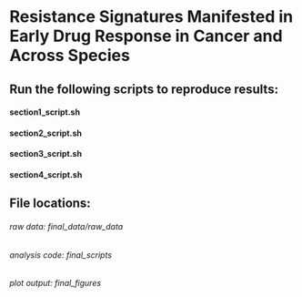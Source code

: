 # Resistance Signatures Manifested in Early Drug Response in Cancer and Across Species

## Run the following scripts to reproduce results:

#### section1_script.sh
#### section2_script.sh
#### section3_script.sh
#### section4_script.sh

## File locations: 

###### raw data: final_data/raw_data
###### analysis code: final_scripts
###### plot output: final_figures
